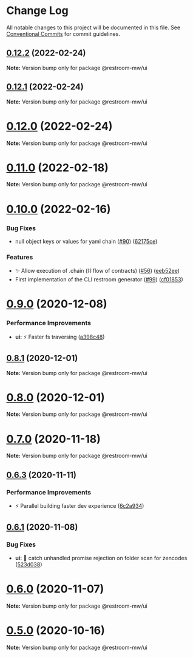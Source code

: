 # Change Log

All notable changes to this project will be documented in this file.
See [Conventional Commits](https://conventionalcommits.org) for commit guidelines.

## [0.12.2](https://github.com/dyne/restroom-wm/compare/v0.12.1...v0.12.2) (2022-02-24)

**Note:** Version bump only for package @restroom-mw/ui





## [0.12.1](https://github.com/dyne/restroom-wm/compare/v0.12.0...v0.12.1) (2022-02-24)

**Note:** Version bump only for package @restroom-mw/ui





# [0.12.0](https://github.com/dyne/restroom-wm/compare/v0.11.0...v0.12.0) (2022-02-24)

**Note:** Version bump only for package @restroom-mw/ui





# [0.11.0](https://github.com/dyne/restroom-wm/compare/v0.10.0...v0.11.0) (2022-02-18)

**Note:** Version bump only for package @restroom-mw/ui





# [0.10.0](https://github.com/dyne/restroom-wm/compare/v0.9.2...v0.10.0) (2022-02-16)


### Bug Fixes

* null object keys or values for yaml chain ([#90](https://github.com/dyne/restroom-wm/issues/90)) ([62175ce](https://github.com/dyne/restroom-wm/commit/62175ceff0dc6bf17cce7908177301ea6746bfc6))


### Features

* ✨ Allow execution of .chain (⛓ flow of contracts)  ([#56](https://github.com/dyne/restroom-wm/issues/56)) ([eeb52ee](https://github.com/dyne/restroom-wm/commit/eeb52eed5724dd8455a33d60d71c62d461cbd81f))
* First implementation of the CLI restroom generator ([#99](https://github.com/dyne/restroom-wm/issues/99)) ([cf01853](https://github.com/dyne/restroom-wm/commit/cf01853d0ffdb171aaec34140217d95963fbd936))





# [0.9.0](https://github.com/dyne/restroom-wm/compare/v0.8.1...v0.9.0) (2020-12-08)


### Performance Improvements

* **ui:** ⚡️  Faster fs traversing ([a398c48](https://github.com/dyne/restroom-wm/commit/a398c4805b7628e411fd14ae1db4abe15f22c41c))





## [0.8.1](https://github.com/dyne/restroom-wm/compare/v0.8.0...v0.8.1) (2020-12-01)

**Note:** Version bump only for package @restroom-mw/ui





# [0.8.0](https://github.com/dyne/restroom-wm/compare/v0.7.1...v0.8.0) (2020-12-01)

**Note:** Version bump only for package @restroom-mw/ui





# [0.7.0](https://github.com/dyne/restroom-wm/compare/v0.6.3...v0.7.0) (2020-11-18)

**Note:** Version bump only for package @restroom-mw/ui





## [0.6.3](https://github.com/dyne/restroom-wm/compare/v0.6.2...v0.6.3) (2020-11-11)


### Performance Improvements

* ⚡️  Parallel building faster dev experience ([6c2a934](https://github.com/dyne/restroom-wm/commit/6c2a934aba83fc88c888078f183105d0531243fe))





## [0.6.1](https://github.com/dyne/restroom-wm/compare/v0.6.0...v0.6.1) (2020-11-08)


### Bug Fixes

* **ui:** 🐛  catch unhandled promise rejection on folder scan for zencodes ([523d038](https://github.com/dyne/restroom-wm/commit/523d03811f61a9ba22801221b06b5260f8f3fc9c))





# [0.6.0](https://github.com/dyne/restroom-wm/compare/v0.5.0...v0.6.0) (2020-11-07)

**Note:** Version bump only for package @restroom-mw/ui





# [0.5.0](https://github.com/dyne/restroom-wm/compare/v0.4.5...v0.5.0) (2020-10-16)

**Note:** Version bump only for package @restroom-mw/ui
